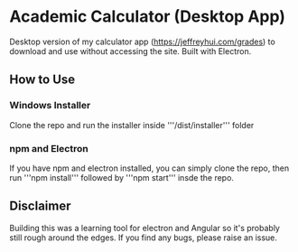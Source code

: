 # Academic Calculator (Desktop App)
Desktop version of my calculator app (https://jeffreyhui.com/grades) to download and use without accessing the site. Built with Electron. 

## How to Use

### Windows Installer
Clone the repo and run the installer inside '''/dist/installer''' folder

### npm and Electron
If you have npm and electron installed, you can simply clone the repo, then run '''npm install''' followed by '''npm start''' insde the repo. 

## Disclaimer
Building this was a learning tool for electron and Angular so it's probably still rough around the edges. If you find any bugs, please raise an issue. 
